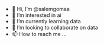 - 👋 Hi, I’m @salemgomaa
- 👀 I’m interested in ai
- 🌱 I’m currently learning data
- 💞️ I’m looking to collaborate on data
- 📫 How to reach me ...

<!---
salemgomaa/salemgomaa is a ✨ special ✨ repository because its `README.md` (this file) appears on your GitHub profile.
You can click the Preview link to take a look at your changes.
--->
